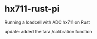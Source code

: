 # hx711-rust-pi
Running a loadcell with ADC hx711 on Rust


update: added the tara /calibration function

